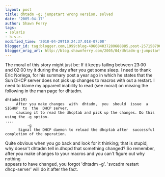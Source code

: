 ```yaml
---
layout: post
title: dhtadm -g; jumpstart wrong version, solved
date: '2005-04-17'
author: Shawn Ferry
tags:
- solaris
- b.s.c.
modified_time: '2010-04-29T10:24:37.018-07:00'
blogger_id: tag:blogger.com,1999:blog-496684037280688885.post-2571587900149303786
blogger_orig_url: http://blog.shawnferry.com/2005/04/dhtadm-g-jumpstart-wrong-version-solved.html
---
```


The moral of this story might just be: If it keeps failing between 23:00  
and 02:00 try it during the day after you get some sleep. I need to thank  
Eric Noriega, for his summary post a year ago in which he states that the  
Sun DHCP server does not pick up changes to macros with out a restart. I  
need to blame my apparent inability to read (see moral) on missing the  
following in the man page for dhtadm.  
  
    dhtadm(1M)  
         After you make changes  with  dhtadm,  you  should  issue  a   SIGHUP  to  the  DHCP server,   
         causing it to read the dhcptab and pick up the changes. Do this using the -g option.  
    ....  
              -g           
          Signal the DHCP daemon to reload the dhcptab after  successful completion of the operation.    

Quite obvious when you go back and look for it thinking; that is stupid,  
why doesn't dhtadm tell in.dhcpd that something changed? So remember,  
after you make changes to your macros and you can't figure out why nothing  
appears to have changed, you forgot 'dhtadm -g'. 'svcadm restart  
dhcp-server' will do it after the fact.  

